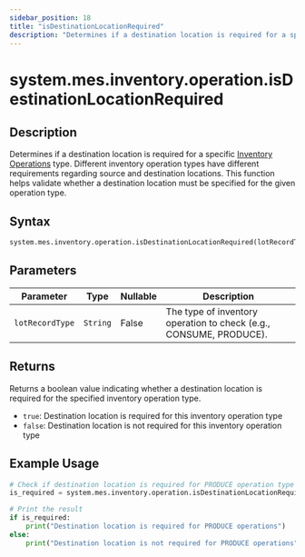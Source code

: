 ```yaml
---
sidebar_position: 18
title: "isDestinationLocationRequired"
description: "Determines if a destination location is required for a specific inventory operation type."
---
```


# system.mes.inventory.operation.isDestinationLocationRequired

## Description

Determines if a destination location is required for a specific [Inventory Operations](../../data-model/inventory-model/inventory-operation) type. Different inventory operation types have different requirements regarding source and destination locations. This function helps validate whether a destination location must be specified for the given operation type.

## Syntax

```python
system.mes.inventory.operation.isDestinationLocationRequired(lotRecordType)
```

## Parameters

| Parameter       | Type     | Nullable | Description                                                        |
|-----------------|----------|----------|--------------------------------------------------------------------|
| `lotRecordType` | `String` | False    | The type of inventory operation to check (e.g., CONSUME, PRODUCE). |

## Returns

Returns a boolean value indicating whether a destination location is required for the specified inventory operation type.
- `true`: Destination location is required for this inventory operation type
- `false`: Destination location is not required for this inventory operation type

## Example Usage

```python
# Check if destination location is required for PRODUCE operation type
is_required = system.mes.inventory.operation.isDestinationLocationRequired("PRODUCE")

# Print the result
if is_required:
    print("Destination location is required for PRODUCE operations")
else:
    print("Destination location is not required for PRODUCE operations")
```
